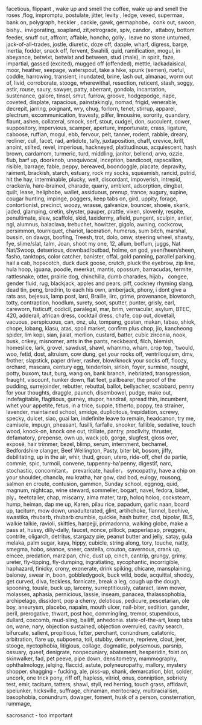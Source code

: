 facetious, flippant , wake up and smell the coffee, wake up and smell the roses ,flog, impromptu, postulate, jitter, levity , ledge, vexed, supermax, bank on, polygraph, heckler , cackle, gawk, germaphobe，conk out, swoon, bishy、invigorating, soapland, zit,retrograde, spiv, candor，attaboy, bottom feeder, snuff out, affront, affable, honcho, golly，leave no stone unturned, jack-of-all-trades, jostle, diuretic, doze off, dapple, wharf, digress, barge, inertia, fodder, snack off, fervent, Swahili, quid, ramification, mogul, in abeyance, betwixt, betwixt and between, stud (male), in spirit, faze, impartial, gassed (excited), mugged off (offended), mettle, lackadaisical, moor, heather, seepage, waterspout, take a hike, spunk (semen), rueful, coddle, harrowing, transient, inundated, brine, lash out, almanac, worm out of, livid, corroborate, stooge, wherewithal, resection, reticent, stash, soggy, astir, rouse, saury, sawyer, patty, aberrant, gondola, incantation, sustenance, galore, tinsel, smut, furrow, groove, hodgepodge, nape, coveted, displate, rapacious, painstakingly, nomad, frigid, venerable, decrepit, jarring, poignant, wry, chug, forlorn, tenet, stirrup, apparel, plectrum, excommunication, travesty, pilfer, limousine, sorority, quandary, flaunt, ashen, collateral, smock, serf, stout, cudgel, don, succulent, cower, suppository, impervious, scamper, aperture, importunate, crass, ligature, caboose, ruffian, mogul, ebb, fervour, pelt, tanner, rodent, rabble, dreary, recliner, cull, facet, rad, antidote, tally, juxtaposition, chaff, crevice, krill, anoint, stilted, revel, imperious, hackneyed, platitudinous, acquiescent, hash brown, cardamom, turmeric, turd, middling, janitor, bellend, arvo, ozzie, flub, barf up, doorknob, unequivocal, inception, bandicoot, rapscallion, risible, barrage, fable, peppy, bereaved, boondoggle, placate, depravity, raiment, brackish, starch, estuary, rock my socks, squeamish, rancid, putrid, hit the hay, interminable, plucky, welt, discordant, impoverish, intrepid, cracker/a, hare-brained, charade, quarry, ambient, adsorption, dingbat, quilt, lease, heliphobe, wallet, assiduous, prenup, trance, augury, supine, cougar hunting, impinge, poggers, keep tabs on, gird, uppity, forage, contortionist,  precinct, woozy, wrasse, galvanize, bouncer, shoeie, skank, jaded, glamping, cretin, shyster, pauper, prattle, vixen, slovenly, respite, penultimate, slew, scaffold, skid, taxidermy, afield, pungent, sculpin, antler, ngl, alumnus, balaclava, trebuchet, howitzer, gigolo, awning, cockcrow, persimmon, tourniquet, chariot, laceration, humerus, sum bitch, marshal, bussin, on dawgs, boofing, Treesh, trot, dolo, omw, steering wheel, shawty, fye, slime/slat, talm, Joan, shoot my one, 12, allum, boffum, juggs, Nat Nat/Swoop, detserious, downbad/outbad, holme, on god, yeen/heen/sheen, fasho, tanktops, color catcher, banister, offal, gold panning, parallel parking, hail a cab, hopscotch, duck duck goose, crutch, pluck the eyebrow, zip line, hula hoop, iguana, poodle, meerkat, mantis, opossum, barracudas, termite, rattlesnake, otter, prairie dog, chinchilla, dumb charades, hijab， congee, gender fluid, rug, blackjack, apples and pears, piff, cockney rhyming slang, dead tin, peng, bredrin, to each his own, amberjack, phony, i dont give a rats ass, bejesus, lamp post, lard, Braille, iirc, grime, provenance, blowtorch, totty, contraption, hoodlum, surety, soot, sputter, punter, grisly, earl, careworn, fisticuff, codicil, paralegal, mar, brim, vernacular, asylum, BTEC, 420, adderall, african dress, cocktail dress, chafe, cop out, dovetail, vacuous, perspicuous, can, onz, ulu, tompang, gostan, makan, tabao, shiok, chope, lobang, kiasu, atas, spoil market, confirm plus chop, jio, kancheong spider, lim kopi, sian, jialat, merlion, custard, batter, cubic zirconia, nook, busk, crikey, misnomer, ants in the pants, neckbeard, filch, blemish, homeslice, lark, grovel, sawdust, shawl, whammo, wham, crop top, 'twould, woo, fetid, dost, altruism, cow dung, get your rocks off, ventriloquism, dmv, frother, slapstick, paper driver, rasher, blow/knock your socks off, floozy, orchard, mascara, century egg, tenderloin, sirloin, foyer, surmise, nought, potty, buxom, taut, burg, wang on, bank branch, inebriated, transgression, fraught, viscount, hunker down, flat feet, pallbearer, the proof of the pudding, surrejoinder, rebutter, rebuttal, ballot, bellyacher, scabbard, penny for your thoughts, draggle, paunch, disembowel, pudge, make out, indefagitable, flagitious, gurney, stupor, handrail, spread thin, incumbent, whet your appetite, fetus, in a trice, supple, titherto, poppy, tea strainer, lavender, maintained school, smidge, duplicitous, trepidation, screwy, specky, dulcet, siao, guai lan, indefinite leave to remain, headcanon, try me, camisole, impugn, pheasant, fusilli, farfalle, snooker, fallible, sedative, touch wood, knock-on, knock one out, titillate, pantry, proclivity, thruster, defamatory, prepense, own up, wack job, gorge, slugfest, gloss over, exposé, hair trimmer, bezel, blimp, serum, internment, bechamel, Bedfordshire clanger, Beef Wellington, Pasty, biter bit, bosom, jiffy, debilitating, up in the air, whir, thud, groan, utero, ride-off, chef de partie, commie, spic, turmoil, convene, tuppenny-ha'penny, digestif, narc, stochastic, concomitant， prevaricate, haulier， syncopathy, have a chip on your shoulder, chancla, mu kratha, har gow, dad bod, eulogy, rousong, salmon en croute, contusion, gammon, Sunday school, eggnog, quid, magnum, nightcap, wine steward, sommelier, bogart, navel, fedora, bidet, ply，teetotaller, chap, miscarry, alma mater, tarp, holoq holoq, cocksteam, hump, heiman, dap me up, Karen, pilau rice, papadum, garlic naan, board up, taciturn, mow down, unadulterated, glint, artihchoke, flannel, beehive, swastika, rhubarb, rhubarb crumble, quickie, hash butter, cbd, bipolar, BLS, walkie talkie, ravioli, skittles, harpejji, primadonna, walking globe, make a pass at, hussy, dilly-dally, faucet, nonce, pillock, papperlapap, preggers, contrite, oligarch, detritus, stargazy pie, peanut butter and jelly, satay, gula melaka, palm sugar, kaya, hippy, cubicle, string along, tory, touche, natty, smegma, hobo, séance, sneer, castella, crouton, cavernous, crank up, emcee, predation, marzipan, chic, dust up, cinch, cantrip, grungy, grimy, ureter, fly-tipping, fly-dumping, ingratiating, sycophantic, incorrigible, haphazard, finicky, crony, exonerate, drink spiking, chicane, mansplaining, baloney, swear in, boon, gobbledygook, buck wild, bode, acquittal, shoddy, get curved, diva, feckless, fornicate, break a leg, cough up the dough, spooning, tousle, buck up, larceny, surreptitiously, cataract, lawn mover, molasses, aphasia, pernicious, lassie, inseam, panacea, thalassophobia, archipelago, dissident, pop a cherry, delotious, pedicure, pescetarian, ole boy, aneurysm, placebo, napalm, mouth ulcer, nail-biter, sedition, gander, peril, prerogative, thwart, post hoc, commingling, tremor, stupendous, dullard, coxcomb, mud-sling, bailiff, anhedonia. state-of-the-art, keep tabs on, wane, nary, objection sustained, objection overruled, cavity search, bifurcate, salient, propitious, fetter, perchant, conundrum, catatonic, arbitration, flare up, subpoena, toil, stubby, demure, reprieve, clout, jeer, stooge, nyctophobia, litigious, collage, dogmatic, polysemous, parsnip, ossuary, queef, denigrate, nonpecuniary, abatement, hesperidin, foist on, skinwalker, fad, pet peeve, pipe down, densitometry, mammography, ophthalmology, jelqing, flaccid, astute, polyneuropathy, mallory, mystery shopper. shagging - fucking, ale, piss-up, shank, demarcation, blot, solder, uncork, one trick pony, riff off, hapless, vitriol, onus, conniption, sobriety test, emir, taciturn, tatters, shawl, styll, red herring, touch grass, affidavit, spelunker, hicksville, suffrage, chinaman, meritocracy, multiracialism, basophobia, conundrum, dowager, foment, husk of a person, consternation, rummage,

sacrosanct - too important